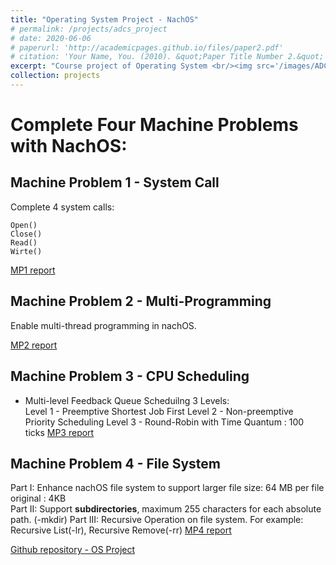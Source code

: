 ```yaml
---
title: "Operating System Project - NachOS"
# permalink: /projects/adcs_project
# date: 2020-06-06
# paperurl: 'http://academicpages.github.io/files/paper2.pdf'
# citation: 'Your Name, You. (2010). &quot;Paper Title Number 2.&quot; <i>Journal 1</i>. 1(2).'
excerpt: "Course project of Operating System <br/><img src='/images/ADCS_project.PNG' width='50%' style='margin-left:50%' >"
collection: projects
---
```


# Complete Four Machine Problems with NachOS:

## Machine Problem 1 - System Call

Complete 4 system calls:

`Open()`  
`Close()`  
`Read()`  
`Wirte()`  

[MP1 report]()

## Machine Problem 2 - Multi-Programming

Enable multi-thread programming in nachOS.

[MP2 report]()

## Machine Problem  3 - CPU Scheduling

* Multi-level Feedback Queue Scheduilng
3 Levels:  
Level 1 - Preemptive Shortest Job First
Level 2 - Non-preemptive Priority Scheduling
Level 3 - Round-Robin with Time Quantum : 100 ticks
[MP3 report]()

## Machine Problem  4 - File System

Part I: Enhance nachOS file system to support larger file size: 64 MB per file  
    original : 4KB  
Part II: Support **subdirectories**, maximum 255 characters for each absolute path. (-mkdir) 
Part III: Recursive Operation on file system. For example: Recursive List(-lr), Recursive Remove(-rr)
[MP4 report]()

[Github repository - OS Project](https://github.com/GoroYeh56/Operating-System-Project-NachOS)

<!-- Recommended citation: Your Name, You. (2010). "Paper Title Number 2." <i>Journal 1</i>. 1(2). -->